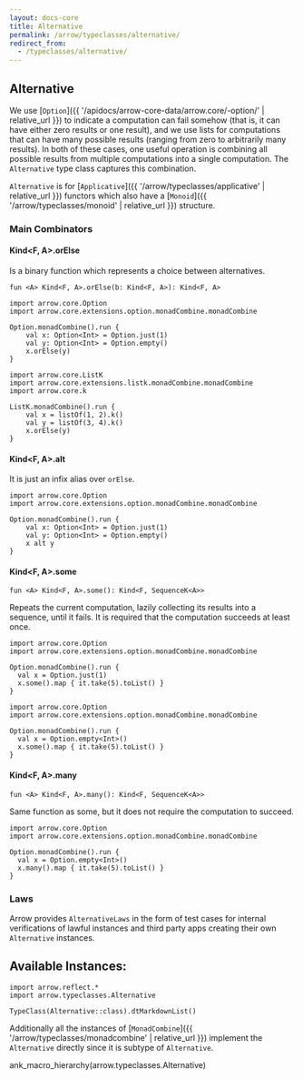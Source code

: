 ```yaml
---
layout: docs-core
title: Alternative
permalink: /arrow/typeclasses/alternative/
redirect_from:
  - /typeclasses/alternative/
---
```


## Alternative




We use [`Option`]({{ '/apidocs/arrow-core-data/arrow.core/-option/' | relative_url }}) to indicate a computation can fail somehow (that is, it can have either zero results or one result), and we use lists for computations that can have many possible results (ranging from zero to arbitrarily many results). In both of these cases, one useful operation is combining all possible results from multiple computations into a single computation. The `Alternative` type class captures this combination.

`Alternative` is for [`Applicative`]({{ '/arrow/typeclasses/applicative' | relative_url }}) functors which also have a [`Monoid`]({{ '/arrow/typeclasses/monoid' | relative_url }}) structure.

### Main Combinators

#### Kind<F, A>.orElse

Is a binary function which represents a choice between alternatives.

`fun <A> Kind<F, A>.orElse(b: Kind<F, A>): Kind<F, A>`

```kotlin:ank
import arrow.core.Option
import arrow.core.extensions.option.monadCombine.monadCombine

Option.monadCombine().run {
    val x: Option<Int> = Option.just(1)
    val y: Option<Int> = Option.empty()
    x.orElse(y)
}
```

```kotlin:ank
import arrow.core.ListK
import arrow.core.extensions.listk.monadCombine.monadCombine
import arrow.core.k

ListK.monadCombine().run {
    val x = listOf(1, 2).k()
    val y = listOf(3, 4).k()
    x.orElse(y)
}
```

#### Kind<F, A>.alt

It is just an infix alias over `orElse`.

```kotlin:ank
import arrow.core.Option
import arrow.core.extensions.option.monadCombine.monadCombine

Option.monadCombine().run {
    val x: Option<Int> = Option.just(1)
    val y: Option<Int> = Option.empty()
    x alt y
}
```

#### Kind<F, A>.some

`fun <A> Kind<F, A>.some(): Kind<F, SequenceK<A>>`

Repeats the current computation, lazily collecting its results into a sequence, until it fails. It is required that the computation succeeds at least once.

```kotlin:ank
import arrow.core.Option
import arrow.core.extensions.option.monadCombine.monadCombine

Option.monadCombine().run {
  val x = Option.just(1)
  x.some().map { it.take(5).toList() }
}
```

```kotlin:ank
import arrow.core.Option
import arrow.core.extensions.option.monadCombine.monadCombine

Option.monadCombine().run {
  val x = Option.empty<Int>()
  x.some().map { it.take(5).toList() }
}
```

#### Kind<F, A>.many

`fun <A> Kind<F, A>.many(): Kind<F, SequenceK<A>>`

Same function as some, but it does not require the computation to succeed.

```kotlin:ank
import arrow.core.Option
import arrow.core.extensions.option.monadCombine.monadCombine

Option.monadCombine().run {
  val x = Option.empty<Int>()
  x.many().map { it.take(5).toList() }
}
```

### Laws

Arrow provides `AlternativeLaws` in the form of test cases for internal verifications of lawful instances and third party apps creating their own `Alternative` instances.

## Available Instances:

```kotlin:ank:replace
import arrow.reflect.*
import arrow.typeclasses.Alternative

TypeClass(Alternative::class).dtMarkdownList()
```

Additionally all the instances of [`MonadCombine`]({{ '/arrow/typeclasses/monadcombine' | relative_url }}) implement the `Alternative` directly since it is subtype of `Alternative`.

ank_macro_hierarchy(arrow.typeclasses.Alternative)
